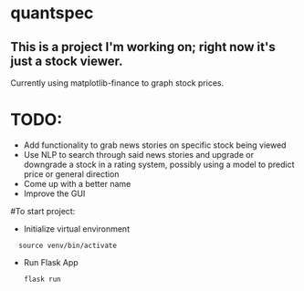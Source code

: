 # quantspec
## This is a project I'm working on; right now it's just a stock viewer. 
Currently using matplotlib-finance to graph stock prices. 

# TODO:
- Add functionality to grab news stories on specific stock being viewed
- Use NLP to search through said news stories and upgrade or downgrade a stock in a rating system, possibly using a model to predict price or general direction
- Come up with a better name
- Improve the GUI


#To start project:
- Initialize virtual environment
```
  source venv/bin/activate
```

- Run Flask App
  ```
  flask run
